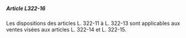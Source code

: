 ##### Article L322-16

Les dispositions des articles L. 322-11 à L. 322-13 sont applicables aux ventes visées aux articles L. 322-14 et L. 322-15.

